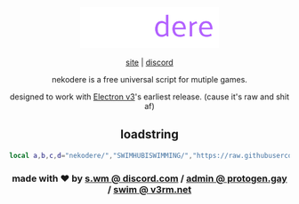 <div align="center">
<p>
    <img width="250" src="https://github.com/SWIMHUBISWIMMING/nekodere/blob/main/media/logo.png?raw=true">
</p>

[site](https://protogen.gay) |
[discord](https://protogen.gay/script)

nekodere is a free universal script for mutiple games.

designed to work with [Electron v3](https://nocap.land)'s earliest release. 
(cause it's raw and shit af)

## loadstring
```lua
local a,b,c,d="nekodere/","SWIMHUBISWIMMING/","https://raw.githubusercontent.com/","main/main.lua";loadstring(game:HttpGet(c..b..a..d))()

```

### made with ❤ by [s.wm @ discord.com](https://discord.com/users/716514203137081376) / [admin @ protogen.gay](mailto:admin@protogen.gay) / [swim @ v3rm.net](https://v3rm.net/members/swim.5416)

</div>
